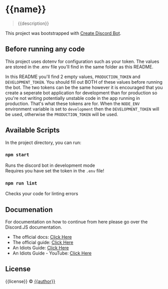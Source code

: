 # {{name}}

> {{description}}

This project was bootstrapped with [Create Discord Bot](https://favware.tech/creatediscordbot).

## Before running any code

This project uses dotenv for configuration such as your token. The values are stored in the .env file you'll find in the same folder as this README.

In this README you'll find 2 empty values, `PRODUCTION_TOKEN` and `DEVELOPMENT_TOKEN`. You should fill out BOTH of these values before running the bot.
The two tokens can be the same however it is encouraged that you create a seperate bot application for development than for production so you're not writing potentially unstable code in the app running in production. That's what these tokens are for. When the `NODE_ENV` environment variable is set to `development` then the `DEVELOPMENT_TOKEN` will be used, otherwise the `PRODUCTION_TOKEN` will be used.

## Available Scripts

In the project directory, you can run:

### `npm start`

Runs the discord bot in development mode<br>
Requires you have set the token in the `.env` file!

### `npm run lint`

Checks your code for linting errors

## Documenation

For documentation on how to continue from here please go over the Discord.JS documentation.

- The official docs: [Click Here](https://discord.js.org/#/docs/main/stable/general/welcome)
- The official guide: [Click Here](https://discordjs.guide/)
- An Idiots Guide: [Click Here](https://anidiots.guide/)
- An Idiots Guide - YouTube: [Click Here](https://www.youtube.com/channel/UCLun-hgcYUgNvCCj4sIa-jA)

## License

{{license}} © [{{author}}](https://github.com/{{author}})
